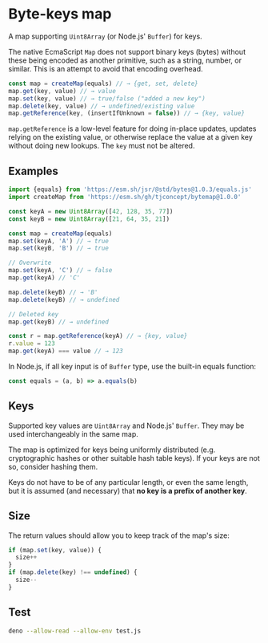 # Byte-keys map

A map supporting `Uint8Array` (or Node.js' `Buffer`) for keys.

The native EcmaScript `Map` does not support binary keys (bytes) without these
being encoded as another primitive, such as a string, number, or similar. This
is an attempt to avoid that encoding overhead.

```js
const map = createMap(equals) // → {get, set, delete}
map.get(key, value) // → value
map.set(key, value) // → true/false ("added a new key")
map.delete(key, value) // → undefined/existing value
map.getReference(key, (insertIfUnknown = false)) // → {key, value}
```

`map.getReference` is a low-level feature for doing in-place updates, updates
relying on the existing value, or otherwise replace the value at a given key
without doing new lookups. The `key` must not be altered.

## Examples

```js
import {equals} from 'https://esm.sh/jsr/@std/bytes@1.0.3/equals.js'
import createMap from 'https://esm.sh/gh/tjconcept/bytemap@1.0.0'

const keyA = new Uint8Array([42, 128, 35, 77])
const keyB = new Uint8Array([21, 64, 35, 21])

const map = createMap(equals)
map.set(keyA, 'A') // → true
map.set(keyB, 'B') // → true

// Overwrite
map.set(keyA, 'C') // → false
map.get(keyA) // 'C'

map.delete(keyB) // → 'B'
map.delete(keyB) // → undefined

// Deleted key
map.get(keyB) // → undefined

const r = map.getReference(keyA) // → {key, value}
r.value = 123
map.get(keyA) === value // → 123
```

In Node.js, if all key input is of `Buffer` type, use the built-in equals
function:

```js
const equals = (a, b) => a.equals(b)
```

## Keys

Supported key values are `Uint8Array` and Node.js' `Buffer`. They may be used
interchangeably in the same map.

The map is optimized for keys being uniformly distributed (e.g. cryptographic
hashes or other suitable hash table keys). If your keys are not so, consider
hashing them.

Keys do not have to be of any particular length, or even the same length, but it
is assumed (and necessary) that **no key is a prefix of another key**.

## Size

The return values should allow you to keep track of the map's size:

```js
if (map.set(key, value)) {
  size++
}
if (map.delete(key) !== undefined) {
  size--
}
```

## Test

```sh
deno --allow-read --allow-env test.js
```
